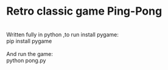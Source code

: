 # Retro classic game Ping-Pong
<br />
Written fully in python ,to run install pygame: <br />
pip install pygame <br />
<br />
And run the game: <br />
python pong.py 
